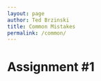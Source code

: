 ```yaml
---
layout: page
author: Ted Brzinski
title: Common Mistakes 
permalink: /common/
---
```


# Assignment #1


